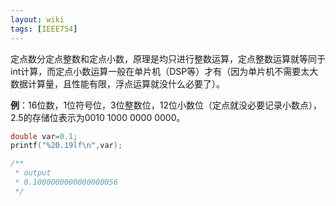 ```yaml
---
layout: wiki
tags: [IEEE754]
---
```



定点数分定点整数和定点小数，原理是均只进行整数运算，定点整数运算就等同于int计算，而定点小数运算一般在单片机（DSP等）才有（因为单片机不需要太大数据计算量，且性能有限，浮点运算就没什么必要了）。

**例**：16位数，1位符号位，3位整数位，12位小数位（定点就没必要记录小数点），2.5的存储位表示为0010 1000 0000 0000。

```c
double var=0.1;
printf("%20.19lf\n",var);

/**
 * output
 * 0.1000000000000000056
 */
```